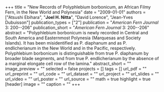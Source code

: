+++
title = "New Records of Polyphlebium borbonicum, an African Filmy Fern, in the New World and Polynesia"
date = "2009-01-01"
authors = ["Atsushi Ebihara", "**Joel H. Nitta**", "David Lorence", "Jean-Yves Dubuisson"]
publication_types = ["2"]
publication = "_American Fern Journal_ 3: 200--206"
publication_short = "_American Fern Journal_ 3: 200--206"
abstract = "Polyphlebium borbonicum is newly recorded in Central and South America and Easternmost Polynesia (Marquesas and Society Islands). It has been misidentified as P. diaphanum and as P. endlicherianum in the New World and in the Pacific, respectively. Polyphlebium borbonicum is distinguishable from true P. diaphanum by broader blade segments, and from true P. endlicherianum by the absence of a marginal elongate cell row of the lamina."
abstract_short = ""
image_preview = ""
selected = false
projects = []
tags = []
url_pdf = ""
url_preprint = ""
url_code = ""
url_dataset = ""
url_project = ""
url_slides = ""
url_video = ""
url_poster = ""
url_source = ""
math = true
highlight = true
[header]
image = ""
caption = ""
+++
